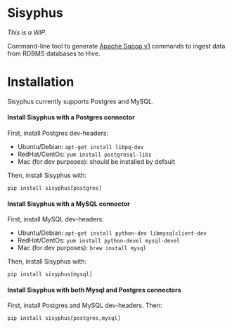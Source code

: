 Sisyphus
=====

*This is a WIP.*

Command-line tool to generate [Apache Sqoop v1](http://sqoop.apache.org/)
commands to ingest data from RDBMS databases to Hive.


# Installation

Sisyphus currently supports Postgres and MySQL.

#### Install Sisyphus with a Postgres connector

First, install Postgres dev-headers:

- Ubuntu/Debian: `apt-get install libpq-dev`
- RedHat/CentOs: `yum install postgresql-libs`
- Mac (for dev purposes): should be installed by default

Then, install Sisyphus with:

```pip install sisyphus[postgres]```

#### Install Sisyphus with a MySQL connector

First, install MySQL dev-headers:

- Ubuntu/Debian: `apt-get install python-dev libmysqlclient-dev`
- RedHat/CentOs: `yum install python-devel mysql-devel`
- Mac (for dev purposes): `brew install mysql`

Then, install Sisyphus with:

```pip install sisyphus[mysql]```

#### Install Sisyphus with both Mysql and Postgres connectors

First, install Postgres and MySQL dev-headers. Then:

```pip install sisyphus[postgres,mysql]```



